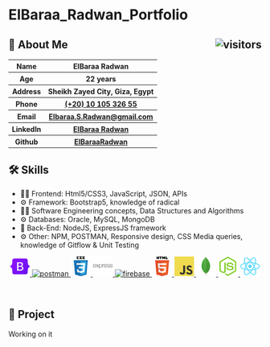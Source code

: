 # ElBaraa_Radwan_Portfolio

## 🚀 About Me <img align="right" alt="visitors" src="https://gpvc.arturio.dev/ElBaraaRadwan" />          
<table>
                        <tbody>
                          <tr>
                            <th>Name</th>
                            <th>ElBaraa Radwan</th>
                          </tr>
                          <tr>
                            <th>Age</th>
                            <th>22 years</th>
                          </tr>
                          <tr>
                            <th>Address</th>
                            <th>Sheikh Zayed City, Giza, Egypt</th>
                          </tr>
                          <tr>
                            <th>Phone</th>
                            <th>
                              <a href="tel:+201010532655">(+20) 10 105 326 55</a>
                            </th>
                          </tr>
                          <tr>
                            <th>Email</th>
                            <th>
                              <a href="mailto:elbaraa.s.radwan@gmail.com">Elbaraa.S.Radwan@gmail.com</a>
                            </th>
                          </tr>
                          <tr>
                            <th>LinkedIn</th>
                            <th>
                              <a href="https://www.linkedin.com/in/elbaraa-radwan" target="blank">ElBaraa Radwan</a>
                            </th>
                          </tr>
                          <tr>
                            <th>Github</th>
                            <th>
                              <a href="http://github.com/ElBaraaRadwan" target="blank">ElBaraaRadwan</a>
                            </th>
                          </tr>
                        </tbody>
                      </table>

## 🛠 Skills
-	👨‍💻 Frontend: Html5/CSS3, JavaScript, JSON, APIs 
-	⚙️ Framework: Bootstrap5, knowledge of radical 
-	👨‍💻 Software Engineering concepts, Data Structures and Algorithms
-	⚙️ Databases: Oracle, MySQL, MongoDB
-	💽 Back-End: NodeJS, ExpressJS framework 
-	⚙️ Other: NPM, POSTMAN, Responsive design, CSS Media queries, knowledge of Gitflow & Unit Testing

<p align="center">
<a href="https://getbootstrap.com" target="_blank"> <img src="https://raw.githubusercontent.com/devicons/devicon/master/icons/bootstrap/bootstrap-original.svg" alt="bootstrap" width="40" height="40"/> </a> <a href="https://postman.com" target="_blank" rel="noreferrer"> <img src="https://www.vectorlogo.zone/logos/getpostman/getpostman-icon.svg" alt="postman" width="40" height="40"/> </a> <a href="https://www.w3schools.com/css/" target="_blank"> <img src="https://raw.githubusercontent.com/devicons/devicon/master/icons/css3/css3-original-wordmark.svg" alt="css3" width="40" height="40"/> </a> <a href="https://expressjs.com" target="_blank"> <img src="https://raw.githubusercontent.com/devicons/devicon/master/icons/express/express-original-wordmark.svg" alt="express" width="40" height="40"/> </a> <a href="https://firebase.google.com/" target="_blank"> <img src="https://www.vectorlogo.zone/logos/firebase/firebase-icon.svg" alt="firebase" width="40" height="40"/> </a> <a href="https://www.w3.org/html/" target="_blank"> <img src="https://raw.githubusercontent.com/devicons/devicon/master/icons/html5/html5-original-wordmark.svg" alt="html5" width="40" height="40"/> </a> <a href="https://developer.mozilla.org/en-US/docs/Web/JavaScript" target="_blank"> <img src="https://raw.githubusercontent.com/devicons/devicon/master/icons/javascript/javascript-original.svg" alt="javascript" width="40" height="40"/> </a> <a href="https://www.mongodb.com/" target="_blank"> <img src="https://raw.githubusercontent.com/devicons/devicon/master/icons/mongodb/mongodb-original.svg" alt="mongodb" width="40" height="40"/> </a> <a href="https://nodejs.org" target="_blank"> <img src="https://raw.githubusercontent.com/devicons/devicon/master/icons/nodejs/nodejs-original.svg" alt="nodejs" width="40" height="40"/> </a> <a href="https://reactjs.org/" target="_blank"> <img src="https://raw.githubusercontent.com/devicons/devicon/master/icons/react/react-original.svg" alt="react" width="40" height="40"/> </a> </p>

<br>

## 💯 Project
Working on it

<br>
